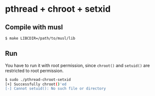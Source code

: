 pthread + chroot + setxid
=========================

Compile with musl
-----------------

```bash
$ make LIBCDIR=/path/to/musl/lib
```

Run
---

You have to run it with root permission, since `chroot()` and `setuid()` are
restricted to root permission.

```bash
$ sudo ./pthread-chroot-setxid
[+] Successfully chroot()'ed
[-] Cannot setuid(): No such file or directory
```